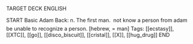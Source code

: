 TARGET DECK
ENGLISH

START
Basic
Adam
Back: n. The first man.  not know a person from adam be unable to recognize a person. [hebrew, = man]
Tags: [[ecstasy]], [[XTC]], [[go]], [[disco_biscuit]], [[cristal]], [[X]], [[hug_drug]]
END
